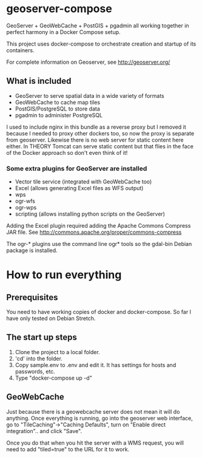 # geoserver-compose
GeoServer + GeoWebCache + PostGIS + pgadmin all working together
in perfect harmony in a Docker Compose setup.

This project uses docker-compose to orchestrate creation and startup
of its containers.

For complete information on Geoserver, see http://geoserver.org/

## What is included

* GeoServer to serve spatial data in a wide variety of formats
* GeoWebCache to cache map tiles
* PostGIS/PostgreSQL to store data
* pgadmin to administer PostgreSQL

I used to include nginx in this bundle as a reverse proxy but I
removed it because I needed to proxy other dockers too, so now the
proxy is separate from geoserver. Likewise there is no web server for
static content here either. In THEORY Tomcat can serve static content
but that flies in the face of the Docker approach so don't even think
of it!

### Some extra plugins for GeoServer are installed

* Vector tile service (integrated with GeoWebCache too)
* Excel (allows generating Excel files as WFS output)
* wps
* ogr-wfs
* ogr-wps
* scripting (allows installing python scripts on the GeoServer)

Adding the Excel plugin required adding the Apache Commons Compress JAR file.
See http://commons.apache.org/proper/commons-compress

The ogr-* plugins use the command line ogr* tools so the gdal-bin Debian
package is installed.

# How to run everything

## Prerequisites

You need to have working copies of docker and docker-compose.
So far I have only tested on Debian Stretch.

## The start up steps

1. Clone the project to a local folder.
2. 'cd' into the folder.
3. Copy sample.env to .env and edit it. It has settings for hosts and passwords, etc.
4. Type "docker-compose up -d"

## GeoWebCache

Just because there is a geowebcache server does not mean it will
do anything. Once everything is running, go into the geoserver
web interface, go to "TileCaching"->"Caching Defaults", turn on
"Enable direct integration".. and click "Save".

Once you do that when you hit the server with a WMS request,
you will need to add "tiled=true" to the URL for it to work.



